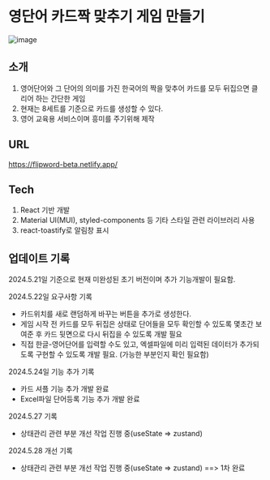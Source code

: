 
# 영단어 카드짝 맞추기 게임 만들기
![image](https://github.com/ykkim97/Flip-Card-Game/assets/17917009/0a2a86d0-d198-4790-8a20-db01f751c6a9)
## 소개
1. 영어단어와 그 단어의 의미를 가진 한국어의 짝을 맞추어 카드를 모두 뒤집으면 클리어 하는 간단한 게임
2. 현재는 8세트를 기준으로 카드를 생성할 수 있다.
3. 영어 교육용 서비스이며 흥미를 주기위해 제작

## URL 
https://flipword-beta.netlify.app/

## Tech
1. React 기반 개발
2. Material UI(MUI), styled-components 등 기타 스타일 관련 라이브러리 사용
3. react-toastify로 알림창 표시

## 업데이트 기록
2024.5.21일 기준으로 현재 미완성된 초기 버전이며 추가 기능개발이 필요함.

2024.5.22일 요구사항 기록 
 - 카드위치를 새로 랜덤하게 바꾸는 버튼을 추가로 생성한다. 
 - 게임 시작 전 카드를 모두 뒤집은 상태로 단어들을 모두 확인할 수 있도록 몇초간 보여준 후 카드 뒷면으로 다시 뒤집을 수 있도록 개발 필요
 - 직접 한글-영어단어를 입력할 수도 있고, 엑셀파일에 미리 입력된 데이터가 추가되도록 구현할 수 있도록 개발 필요. (가능한 부분인지 확인 필요함)

2024.5.24일 기능 추가 기록
- 카드 셔플 기능 추가 개발 완료
- Excel파일 단어등록 기능 추가 개발 완료

2024.5.27 기록
- 상태관리 관련 부분 개선 작업 진행 중(useState => zustand)

2024.5.28 개선 기록
- 상태관리 관련 부분 개선 작업 진행 중(useState => zustand) ==> 1차 완료